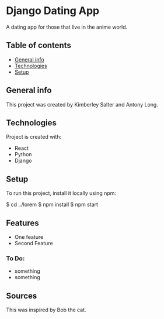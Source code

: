 # Django Dating App
A dating app for those that live in the anime world.

## Table of contents
* [General info](#general-info)
* [Technologies](#technologies)
* [Setup](#setup)

## General info
This project was created by Kimberley Salter and Antony Long. 
	
## Technologies
Project is created with:
* React
* Python
* Django
	
## Setup
To run this project, install it locally using npm:

$ cd ../lorem
$ npm install
$ npm start

## Features
* One feature
* Second Feature

### To Do:
* something
* something

## Sources
This was inspired by Bob the cat.
